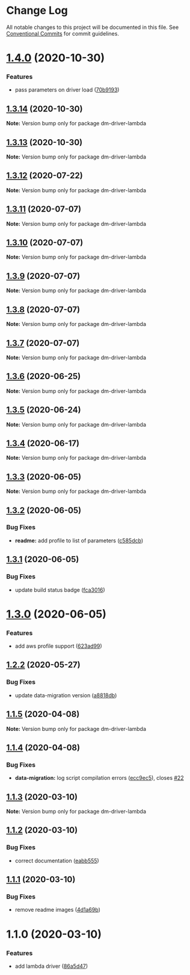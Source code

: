 # Change Log

All notable changes to this project will be documented in this file.
See [Conventional Commits](https://conventionalcommits.org) for commit guidelines.

# [1.4.0](https://github.com/theBenForce/data-migration/compare/dm-driver-lambda@1.3.14...dm-driver-lambda@1.4.0) (2020-10-30)


### Features

* pass parameters on driver load ([70b9193](https://github.com/theBenForce/data-migration/commit/70b91931cc3307cb90165e67994f7384dc23590c))





## [1.3.14](https://github.com/theBenForce/data-migration/compare/dm-driver-lambda@1.3.13...dm-driver-lambda@1.3.14) (2020-10-30)

**Note:** Version bump only for package dm-driver-lambda





## [1.3.13](https://github.com/theBenForce/data-migration/compare/dm-driver-lambda@1.3.12...dm-driver-lambda@1.3.13) (2020-10-30)

**Note:** Version bump only for package dm-driver-lambda





## [1.3.12](https://github.com/theBenForce/data-migration/compare/dm-driver-lambda@1.3.11...dm-driver-lambda@1.3.12) (2020-07-22)

**Note:** Version bump only for package dm-driver-lambda





## [1.3.11](https://github.com/theBenForce/data-migration/compare/dm-driver-lambda@1.3.10...dm-driver-lambda@1.3.11) (2020-07-07)

**Note:** Version bump only for package dm-driver-lambda





## [1.3.10](https://github.com/theBenForce/data-migration/compare/dm-driver-lambda@1.3.9...dm-driver-lambda@1.3.10) (2020-07-07)

**Note:** Version bump only for package dm-driver-lambda





## [1.3.9](https://github.com/theBenForce/data-migration/compare/dm-driver-lambda@1.3.8...dm-driver-lambda@1.3.9) (2020-07-07)

**Note:** Version bump only for package dm-driver-lambda





## [1.3.8](https://github.com/theBenForce/data-migration/compare/dm-driver-lambda@1.3.7...dm-driver-lambda@1.3.8) (2020-07-07)

**Note:** Version bump only for package dm-driver-lambda





## [1.3.7](https://github.com/theBenForce/data-migration/compare/dm-driver-lambda@1.3.6...dm-driver-lambda@1.3.7) (2020-07-07)

**Note:** Version bump only for package dm-driver-lambda





## [1.3.6](https://github.com/theBenForce/data-migration/compare/dm-driver-lambda@1.3.5...dm-driver-lambda@1.3.6) (2020-06-25)

**Note:** Version bump only for package dm-driver-lambda





## [1.3.5](https://github.com/theBenForce/data-migration/compare/dm-driver-lambda@1.3.4...dm-driver-lambda@1.3.5) (2020-06-24)

**Note:** Version bump only for package dm-driver-lambda





## [1.3.4](https://github.com/theBenForce/data-migration/compare/dm-driver-lambda@1.3.3...dm-driver-lambda@1.3.4) (2020-06-17)

**Note:** Version bump only for package dm-driver-lambda





## [1.3.3](https://github.com/theBenForce/data-migration/compare/dm-driver-lambda@1.3.2...dm-driver-lambda@1.3.3) (2020-06-05)

**Note:** Version bump only for package dm-driver-lambda





## [1.3.2](https://github.com/theBenForce/data-migration/compare/dm-driver-lambda@1.3.1...dm-driver-lambda@1.3.2) (2020-06-05)


### Bug Fixes

* **readme:** add profile to list of parameters ([c585dcb](https://github.com/theBenForce/data-migration/commit/c585dcbf5d64e8b4b2114331ec985a27d9b1c220))





## [1.3.1](https://github.com/theBenForce/data-migration/compare/dm-driver-lambda@1.3.0...dm-driver-lambda@1.3.1) (2020-06-05)


### Bug Fixes

* update build status badge ([fca3016](https://github.com/theBenForce/data-migration/commit/fca30163298966032970a8d55e4513fe3f37e351))





# [1.3.0](https://github.com/theBenForce/data-migration/compare/dm-driver-lambda@1.2.2...dm-driver-lambda@1.3.0) (2020-06-05)


### Features

* add aws profile support ([623ad99](https://github.com/theBenForce/data-migration/commit/623ad9970d9b38396079711e965c45b4f79d21e9))





## [1.2.2](https://github.com/theBenForce/data-migration/compare/dm-driver-lambda@1.2.1...dm-driver-lambda@1.2.2) (2020-05-27)


### Bug Fixes

* update data-migration version ([a8818db](https://github.com/theBenForce/data-migration/commit/a8818db1c6c1425c6dc15943158289b4359b8aec))





## [1.1.5](https://github.com/theBenForce/data-migration/compare/dm-driver-lambda@1.1.4...dm-driver-lambda@1.1.5) (2020-04-08)

**Note:** Version bump only for package dm-driver-lambda





## [1.1.4](https://github.com/theBenForce/data-migration/compare/dm-driver-lambda@1.1.3...dm-driver-lambda@1.1.4) (2020-04-08)


### Bug Fixes

* **data-migration:** log script compilation errors ([ecc9ec5](https://github.com/theBenForce/data-migration/commit/ecc9ec5e7802f3cf63ddd8fafc0d132dc558065a)), closes [#22](https://github.com/theBenForce/data-migration/issues/22)





## [1.1.3](https://github.com/theBenForce/data-migration/compare/dm-driver-lambda@1.1.2...dm-driver-lambda@1.1.3) (2020-03-10)

**Note:** Version bump only for package dm-driver-lambda





## [1.1.2](https://github.com/theBenForce/data-migration/compare/dm-driver-lambda@1.1.1...dm-driver-lambda@1.1.2) (2020-03-10)


### Bug Fixes

* correct documentation ([eabb555](https://github.com/theBenForce/data-migration/commit/eabb555a61d37c2726bd33b3599dc10544572b06))





## [1.1.1](https://github.com/theBenForce/data-migration/compare/dm-driver-lambda@1.1.0...dm-driver-lambda@1.1.1) (2020-03-10)


### Bug Fixes

* remove readme images ([4d1a69b](https://github.com/theBenForce/data-migration/commit/4d1a69b1c9329d30791520a7febd18c465589b86))





# 1.1.0 (2020-03-10)


### Features

* add lambda driver ([86a5d47](https://github.com/theBenForce/data-migration/commit/86a5d47c87d8a8273a62b937927b29ee2eaea6b7))
